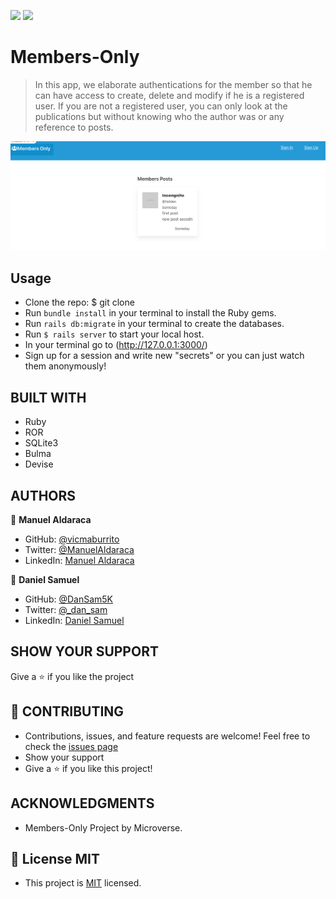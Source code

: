 ![](https://img.shields.io/badge/Microverse-blueviolet) ![](<https://img.shields.io/badge/-Ruby-rgb(199%2C%2032%2C%2039)?style=plastic&logo=ruby>)

# Members-Only

> In this app, we elaborate authentications for the member so that he can have access to create, delete and modify if he is a registered user. If you are not a registered user, you can only look at the publications but without knowing who the author was or any reference to posts.

![screenshot](app/assets/images/memebrsonly.png)


## Usage 

- Clone the repo: $ git clone
- Run `bundle install`  in your terminal to install the Ruby gems.
- Run `rails db:migrate`  in your terminal to create the databases.
- Run `$ rails server` to start your local host.
- In your terminal go to (http://127.0.0.1:3000/) 
- Sign up for a session and write new "secrets" or you can just watch them anonymously!
## BUILT WITH

- Ruby
- ROR 
- SQLite3
- Bulma
- Devise

## AUTHORS

👤 **Manuel Aldaraca**

- GitHub: [@vicmaburrito](https://github.com/vicmaburrito)
- Twitter: [@ManuelAldaraca](https://twitter.com/ManuelAldaraca)
- LinkedIn: [Manuel Aldaraca](https://www.linkedin.com/in/manuelaldaraca/)

👤 **Daniel Samuel**

- GitHub: [@DanSam5K ](https://github.com/DanSam5K)
- Twitter: [@_dan_sam](https://twitter.com/_dan_sam)
- LinkedIn: [Daniel Samuel](https://www.linkedin.com/)

## SHOW YOUR SUPPORT
Give a ⭐️ if you like the project

## 🤝 CONTRIBUTING
- Contributions, issues, and feature requests are welcome!
Feel free to check the [issues page](https://github.com/DanSam5K/members-only/issues) 
- Show your support
- Give a ⭐️ if you like this project!



## ACKNOWLEDGMENTS

- Members-Only Project by Microverse.

## 📝 License MIT
- This project is [MIT](https://github.com/git/git-scm.com/blob/main/MIT-LICENSE.txt) licensed.
